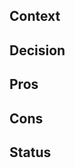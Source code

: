 <!---
Decision record template by Michael Nygard

This is the template in [Documenting architecture decisions - Michael Nygard](http://thinkrelevance.com/blog/2011/11/15/documenting-architecture-decisions).

You can use [adr-tools] https://github.com/npryce/adr-tools for managing the ADR files.

In each ADR file, write these sections:
-->

<!---
What is the issue that we're seeing that is motivating this decision or change?
-->
## Context


<!---
What is the change that we're proposing and/or doing?
-->
## Decision


<!---
What becomes easier or more difficult to do because of this change? (Consequences)
-->
## Pros


## Cons


<!---
What is the status, such as proposed, accepted, rejected, deprecated, superseded, etc.?
-->
## Status
